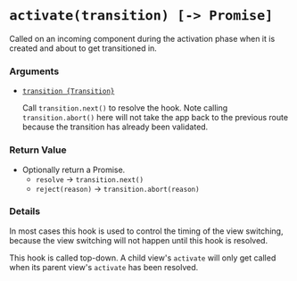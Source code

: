 # `activate(transition) [-> Promise]`

Called on an incoming component during the activation phase when it is created and about to get transitioned in.

### Arguments

- [`transition {Transition}`](hooks.html#transition-object)

  Call `transition.next()` to resolve the hook. Note calling `transition.abort()` here will not take the app back to the previous route because the transition has already been validated.

### Return Value

- Optionally return a Promise.
  - `resolve` -> `transition.next()`
  - `reject(reason)` -> `transition.abort(reason)`

### Details

In most cases this hook is used to control the timing of the view switching, because the view switching will not happen until this hook is resolved.

This hook is called top-down. A child view's `activate` will only get called when its parent view's `activate` has been resolved.

